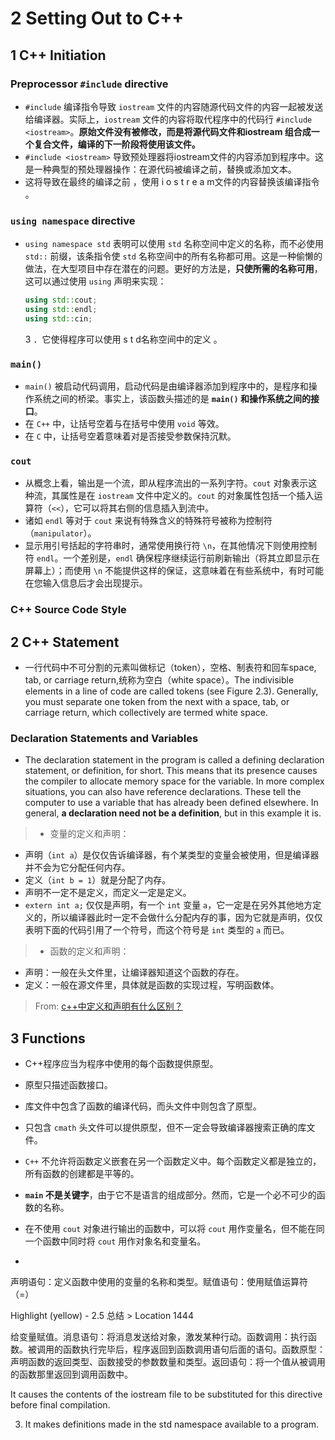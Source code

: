 # 2 Setting Out to C++

## 1 C++ Initiation

### Preprocessor `#include` directive 

- `#include` 编译指令导致 `iostream` 文件的内容随源代码文件的内容一起被发送给编译器。实际上，`iostream` 文件的内容将取代程序中的代码行 `#include <iostream>`。**原始文件没有被修改，而是将源代码文件和iostream 组合成一个复合文件，编译的下一阶段将使用该文件。**
- `#include <iostream>` 导致预处理器将iostream文件的内容添加到程序中。这是一种典型的预处理器操作：在源代码被编译之前，替换或添加文本。
- 这将导致在最终的编译之前 ，使用 i o s t r e a m文件的内容替换该编译指令 。 


### `using namespace` directive

- `using namespace std` 表明可以使用 `std` 名称空间中定义的名称，而不必使用 `std::` 前缀，该条指令使 `std` 名称空间中的所有名称都可用。这是一种偷懒的做法，在大型项目中存在潜在的问题。更好的方法是，**只使所需的名称可用**，这可以通过使用 `using` 声明来实现：

  ```c++
  using std::cout;
  using std::endl;
  using std::cin;
  ```
  
  3 ．它使得程序可以使用 s t d名称空间中的定义 。

### `main()` 

- `main()` 被启动代码调用，启动代码是由编译器添加到程序中的，是程序和操作系统之间的桥梁。事实上，该函数头描述的是 **`main()` 和操作系统之间的接口**。
- 在 `C++` 中，让括号空着与在括号中使用 `void` 等效。
- 在 `C` 中，让括号空着意味着对是否接受参数保持沉默。

### `cout` 

- 从概念上看，输出是一个流，即从程序流出的一系列字符。`cout` 对象表示这种流，其属性是在 `iostream` 文件中定义的。`cout` 的对象属性包括一个插入运算符（`<<`），它可以将其右侧的信息插入到流中。
- 诸如 `endl` 等对于 `cout` 来说有特殊含义的特殊符号被称为控制符（`manipulator`）。
- 显示用引号括起的字符串时，通常使用换行符 `\n`，在其他情况下则使用控制符 `endl`。一个差别是，`endl` 确保程序继续运行前刷新输出（将其立即显示在屏幕上）；而使用 `\n` 不能提供这样的保证，这意味着在有些系统中，有时可能在您输入信息后才会出现提示。

### C++ Source Code Style

## 2 C++ Statement 

- 一行代码中不可分割的元素叫做标记（token），空格、制表符和回车space, tab, or carriage return,统称为空白（white space）。The indivisible elements in a line of code are called tokens (see Figure 2.3). Generally, you
  must separate one token from the next with a space, tab, or carriage return, which collectively
  are termed white space.

### Declaration Statements and Variables

- The declaration statement in the program is called a defining declaration statement, or definition, for short. This means that its presence causes the compiler to allocate memory space for the variable. In more complex situations, you can also have reference declarations. These tell the computer to use a variable that has already been defined elsewhere. In general, **a declaration need not be a definition**, but in this example it is.
> - 变量的定义和声明：
  - 声明（`int a`）是仅仅告诉编译器，有个某类型的变量会被使用，但是编译器并不会为它分配任何内存。
  - 定义（`int b = 1`）就是分配了内存。
  - 声明不一定不是定义，而定义一定是定义。
  - `extern int a;` 仅仅是声明，有一个 `int` 变量 `a`，它一定是在另外其他地方定义的，所以编译器此时一定不会做什么分配内存的事，因为它就是声明，仅仅表明下面的代码引用了一个符号，而这个符号是 `int` 类型的 `a` 而已。
> - 函数的定义和声明：
  - 声明：一般在头文件里，让编译器知道这个函数的存在。
  - 定义：一般在源文件里，具体就是函数的实现过程，写明函数体。
> 
> From: [c++中定义和声明有什么区别？](https://zhidao.baidu.com/question/337113067.html)

## 3 Functions

- C++程序应当为程序中使用的每个函数提供原型。
- 原型只描述函数接口。
- 库文件中包含了函数的编译代码，而头文件中则包含了原型。
- 只包含 `cmath` 头文件可以提供原型，但不一定会导致编译器搜索正确的库文件。

- `C++` 不允许将函数定义嵌套在另一个函数定义中。每个函数定义都是独立的，所有函数的创建都是平等的。
- **`main` 不是关键字**，由于它不是语言的组成部分。然而，它是一个必不可少的函数的名称。
- 在不使用 `cout` 对象进行输出的函数中，可以将 `cout` 用作变量名，但不能在同一个函数中同时将 `cout` 用作对象名和变量名。

- 



声明语句：定义函数中使用的变量的名称和类型。赋值语句：使用赋值运算符（=）

Highlight (yellow) - 2.5 总结 > Location 1444

给变量赋值。消息语句：将消息发送给对象，激发某种行动。函数调用：执行函数。被调用的函数执行完毕后，程序返回到函数调用语句后面的语句。函数原型：声明函数的返回类型、函数接受的参数数量和类型。返回语句：将一个值从被调用的函数那里返回到调用函数中。

It causes the contents of the iostream file to be substituted for this directive before
final compilation.

3. It makes definitions made in the std namespace available to a program.